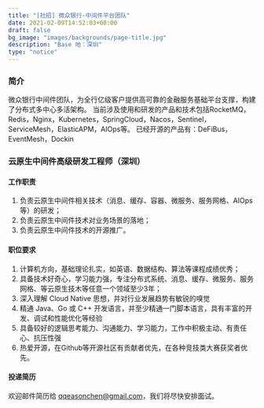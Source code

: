 ```yaml
---
title: "[社招] 微众银行-中间件平台团队"
date: 2021-02-09T14:52:03+08:00
draft: false
bg_image: "images/backgrounds/page-title.jpg"
description: "Base 地：深圳"
type: "notice"
---
```


### 简介

微众银行中间件团队，为全行亿级客户提供高可靠的金融服务基础平台支撑，构建了分布式多中心多活架构。
当前涉及使用和研发的产品和技术包括RocketMQ，Redis，Nginx，Kubernetes，SpringCloud，Nacos，Sentinel，ServiceMesh，ElasticAPM，AIOps等。
已经开源的产品有：DeFiBus，EventMesh，Dockin

### 云原生中间件高级研发工程师（深圳）

#### 工作职责

1. 负责云原生中间件相关技术（消息、缓存、容器、微服务、服务网格、AIOps等）的研发；
2. 负责云原生中间件技术对业务场景的落地；
3. 负责云原生中间件技术的开源推广。

#### 职位要求

1.  计算机方向，基础理论扎实，如英语、数据结构、算法等课程成绩优秀；
2.  具备技术好奇心，学习能力强，专注分布式系统、消息、缓存、微服务、服务网格、等云原生技木等任意一个领域至少3年；
3.  深入理解 Cloud Native 思想，并对行业发展趋势有敏锐的嗅觉
4.  精通 Java、Go 或 C++ 开发语言，并至少精通一门脚本语言，具有丰富的开发、调试和性能优化等经验
5.  具备较好的逻辑思考能力、沟通能力、学习能力，工作中积极主动、有责任心、抗压性强
6.  热爱开源，在Github等开源社区有贡献者优先，在各种竞技类大赛获奖者优先。


#### 投递简历

欢迎邮件简历给 qqeasonchen@gmail.com，我们将尽快安排面试。

